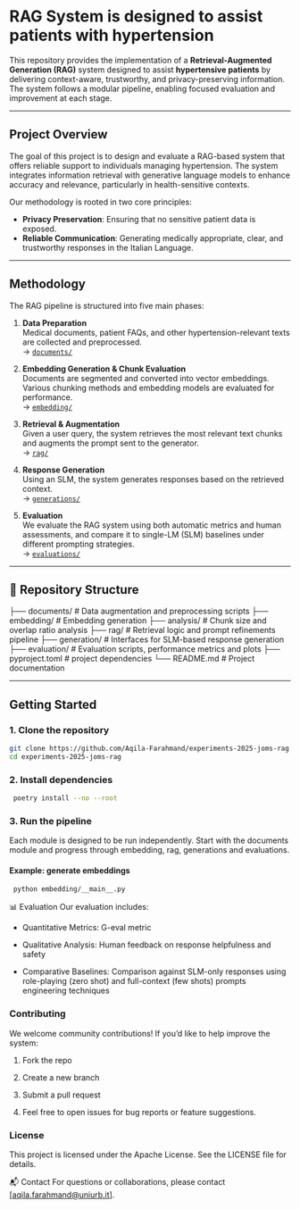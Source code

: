 # RAG System is designed to assist patients with hypertension

This repository provides the implementation of a **Retrieval-Augmented Generation (RAG)** system designed to assist **hypertensive patients** by delivering context-aware, trustworthy, and privacy-preserving information. 
The system follows a modular pipeline, enabling focused evaluation and improvement at each stage.

---

## Project Overview

The goal of this project is to design and evaluate a RAG-based system that offers reliable support to individuals managing hypertension. 
The system integrates information retrieval with generative language models to enhance accuracy and relevance, particularly in health-sensitive contexts.

Our methodology is rooted in two core principles:

- **Privacy Preservation**: Ensuring that no sensitive patient data is exposed.
- **Reliable Communication**: Generating medically appropriate, clear, and trustworthy responses in the Italian Language.

---

## Methodology

The RAG pipeline is structured into five main phases:

1. **Data Preparation**  
   Medical documents, patient FAQs, and other hypertension-relevant texts are collected and preprocessed.  
   → [`documents/`](./documents)

2. **Embedding Generation & Chunk Evaluation**  
   Documents are segmented and converted into vector embeddings. Various chunking methods and embedding models are evaluated for performance.  
   → [`embedding/`](./embedding)

3. **Retrieval & Augmentation**  
   Given a user query, the system retrieves the most relevant text chunks and augments the prompt sent to the generator.  
   → [`rag/`](./rag)

4. **Response Generation**  
   Using an SLM, the system generates responses based on the retrieved context.  
   → [`generations/`](./generations)

5. **Evaluation**  
   We evaluate the RAG system using both automatic metrics and human assessments, and compare it to single-LM (SLM) baselines under different prompting strategies.  
   → [`evaluations/`](./evaluations)

---

## 📁 Repository Structure

├── documents/ # Data augmentation and preprocessing scripts
├── embedding/ # Embedding generation
├── analysis/ # Chunk size and overlap ratio analysis
├── rag/ # Retrieval logic and prompt refinements pipeline
├── generation/ # Interfaces for SLM-based response generation
├── evaluation/ # Evaluation scripts, performance metrics and plots 
├── pyproject.toml # project dependencies
└── README.md # Project documentation


---

## Getting Started

### 1. Clone the repository

```bash
git clone https://github.com/Aqila-Farahmand/experiments-2025-joms-rag.git
cd experiments-2025-joms-rag
```
### 2. Install dependencies
```bash
 poetry install --no --root
```

### 3. Run the pipeline
Each module is designed to be run independently. 
Start with the documents module and progress through embedding, rag, generations and evaluations.
#### Example: generate embeddings
```bash
 python embedding/__main__.py
```

📊 Evaluation
Our evaluation includes:

+ Quantitative Metrics: G-eval metric

+ Qualitative Analysis: Human feedback on response helpfulness and safety

+ Comparative Baselines: Comparison against SLM-only responses using role-playing (zero shot) and full-context (few shots) prompts engineering techniques

### Contributing
We welcome community contributions! If you’d like to help improve the system:

1. Fork the repo

2. Create a new branch 

3. Submit a pull request

4. Feel free to open issues for bug reports or feature suggestions.

### License
This project is licensed under the  Apache License. See the LICENSE file for details.

📬 Contact
For questions or collaborations, please contact [aqila.farahmand@uniurb.it].
